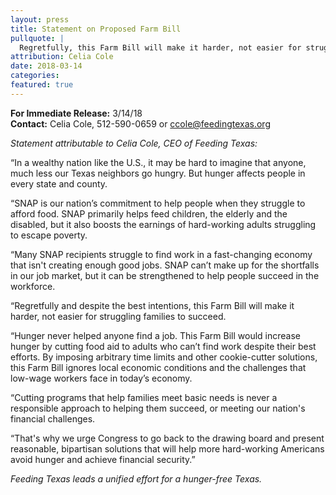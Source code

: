 ```yaml
---
layout: press
title: Statement on Proposed Farm Bill
pullquote: | 
  Regretfully, this Farm Bill will make it harder, not easier for struggling families to succeed. 
attribution: Celia Cole
date: 2018-03-14
categories:
featured: true
---  
```

**For Immediate Release:** 3/14/18   
**Contact:** Celia Cole, 512-590-0659 or ccole@feedingtexas.org

*Statement attributable to Celia Cole, CEO of Feeding Texas:*

“In a wealthy nation like the U.S., it may be hard to imagine that anyone, much less our Texas neighbors go hungry. But hunger affects people in every state and county. 

“SNAP is our nation’s commitment to help people when they struggle to afford food. SNAP primarily helps feed children, the elderly and the disabled, but it also boosts the earnings of hard-working adults struggling to escape poverty. 

“Many SNAP recipients struggle to find work in a fast-changing economy that isn't creating enough good jobs. SNAP can’t make up for the shortfalls in our job market, but it  can be strengthened to help people succeed in the workforce.

“Regretfully and despite the best intentions, this Farm Bill will make it harder, not easier for struggling families to succeed. 

“Hunger never helped anyone find a job. This Farm Bill would increase hunger by cutting food aid to adults who can’t find work despite their best efforts. By imposing arbitrary time limits and other cookie-cutter solutions, this Farm Bill ignores local economic conditions and the challenges that low-wage workers face in today’s economy. 

“Cutting programs that help families meet basic needs is never a responsible approach to helping them succeed, or meeting our nation's financial challenges. 

“That's why we urge Congress to go back to the drawing board and present reasonable, bipartisan solutions that will help more hard-working Americans avoid hunger and achieve financial security.”

*Feeding Texas leads a unified effort for a hunger-free Texas.* 
